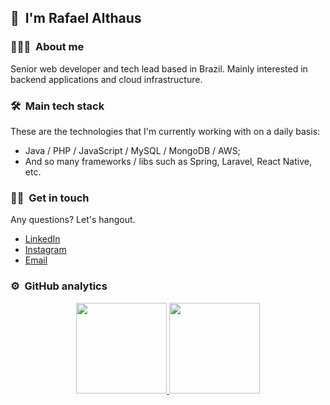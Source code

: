 ## 👋 &nbsp;I'm Rafael Althaus

### 👨🏻‍💻 &nbsp;About me

Senior web developer and tech lead based in Brazil. Mainly interested in backend applications and cloud infrastructure.

### 🛠 &nbsp;Main tech stack

These are the technologies that I'm currently working with on a daily basis:

- Java / PHP / JavaScript / MySQL / MongoDB / AWS;
- And so many frameworks / libs such as Spring, Laravel, React Native, etc.

### 🤝🏻 &nbsp;Get in touch

Any questions? Let's hangout.

* [LinkedIn](https://www.linkedin.com/in/rafael-althaus-3459b8a5/)
* [Instagram](https://instagram.com/rafael_althaus)
* [Email](mailto:rafael.althaus@gmail.com)

### ⚙️ &nbsp;GitHub analytics

<p align="center">
<a href="https://github.com/RafaelAlthaus">
  <img height="145em" src="https://github-readme-stats-eight-theta.vercel.app/api?username=RafaelAlthaus&show_icons=true&layout=compact&theme=react&include_all_commits=true&count_private=true&hide=prs,issues,contribs"/>
  
  <img height="145em" src="https://github-readme-stats-eight-theta.vercel.app/api/top-langs/?username=RafaelAlthaus&layout=compact&langs_count=8&theme=react&include_all_commits=true&count_private=true"/>
</a>
</p>



